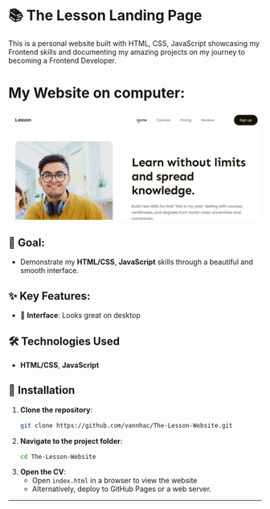 # 📚 The Lesson Landing Page

This is a personal website built with HTML, CSS, JavaScript showcasing my Frontend skills and documenting my amazing projects on my journey to becoming a Frontend Developer.
# My Website on computer:
 ![Pc](./Lesson__img.png) 
## 🎯 Goal: 
- Demonstrate my **HTML/CSS**, **JavaScript** skills through a beautiful and smooth interface.

## ✨ Key Features:
- 📱 **Interface**: Looks great on desktop
## 🛠 Technologies Used
-  **HTML/CSS**, **JavaScript**
## 📖 Installation
1. **Clone the repository**:
   ```bash
   git clone https://github.com/vannhac/The-Lesson-Website.git
   ```
2. **Navigate to the project folder**:
   ```bash
   cd The-Lesson-Website
   ```
3. **Open the CV**:
   - Open `index.html` in a browser to view the website
   - Alternatively, deploy to GitHub Pages or a web server.

---
